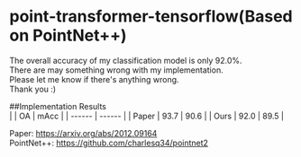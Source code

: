 # point-transformer-tensorflow(Based on PointNet++)
The overall accuracy of my classification model is only 92.0%.  
There are may something wrong with my implementation.  
Please let me know if there's anything wrong.  
Thank you :) 

##Implementation Results  
| | OA | mAcc |
| ------ | ------ |
| Paper | 93.7 | 90.6 |
| Ours | 92.0 | 89.5 |

Paper: https://arxiv.org/abs/2012.09164  
PointNet++: https://github.com/charlesq34/pointnet2

